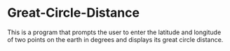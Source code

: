 # Great-Circle-Distance
This is a program that prompts the user to enter the latitude and longitude of two  points on the earth in degrees and displays its great circle distance.

